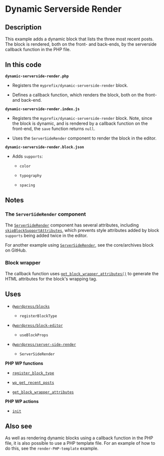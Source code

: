 # Dynamic Serverside Render

## Description

This example adds a dynamic block that lists the three most recent posts. The block is rendered, both on the front- and back-ends, by the serverside callback function in the PHP file.

## In this code

**`dynamic-serverside-render.php`**

- Registers the `myprefix/dynamic-serverside-render` block.

- Defines a callback function, which renders the block, both on the front- and back-end.

**`dynamic-serverside-render.index.js`**

- Registers the `myprefix/dynamic-serverside-render` block. Note, since the block is dynamic, and is rendered by a callback function on the front-end, the `save` function returns `null`.

- Uses the `ServerSideRender` component to render the block in the editor.

**`dynamic-serverside-render.block.json`**

- Adds `supports`:

  - `color`

  - `typography`

  - `spacing`

## Notes

### The `ServerSideRender` component

The [`ServerSideRender`](https://developer.wordpress.org/block-editor/reference-guides/packages/packages-server-side-render/) component has several attributes, including [`skipBlockSupportAttributes`](https://make.wordpress.org/core/2023/03/06/add-new-prop-to-serversiderender-component/), which prevents style attributes added by block `supports` being added twice in the editor.

For another example using [`ServerSideRender`](https://github.com/WordPress/gutenberg/tree/trunk/packages/block-library/src/archives), see the core/archives block on GitHub.

### Block wrapper

The callback function uses [`get_block_wrapper_attributes()`](https://developer.wordpress.org/reference/functions/get_block_wrapper_attributes/) to generate the HTML attributes for the block's wrapping tag.

## Uses

- [`@wordpress/blocks`](https://developer.wordpress.org/block-editor/reference-guides/packages/packages-blocks/)

  - `registerBlockType`

- [`@wordpress/block-editor`](https://developer.wordpress.org/block-editor/reference-guides/packages/packages-block-editor/)

  - `useBlockProps`

- [`@wordpress/server-side-render`](https://developer.wordpress.org/block-editor/reference-guides/packages/packages-server-side-render/)

  - `ServerSideRender`

**PHP WP functions**

- [`register_block_type`](https://developer.wordpress.org/reference/functions/register_block_type/)

- [`wp_get_recent_posts`](https://developer.wordpress.org/reference/functions/wp_get_recent_posts/)

- [`get_block_wrapper_attributes`](https://developer.wordpress.org/reference/functions/get_block_wrapper_attributes/)

**PHP WP actions**

- [`init`](https://developer.wordpress.org/reference/hooks/init/)

## Also see

As well as rendering dynamic blocks using a callback function in the PHP file, it is also possible to use a PHP template file. For an example of how to do this, see the `render-PHP-template` example.

